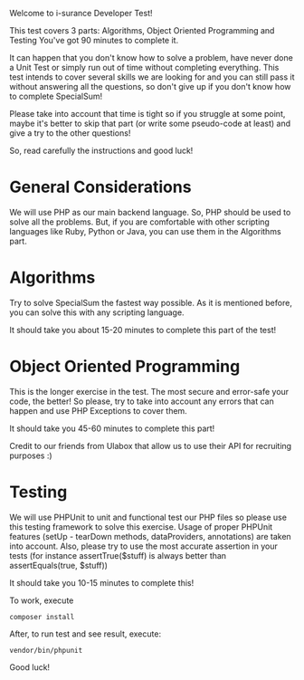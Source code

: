 Welcome to i-surance Developer Test!

This test covers 3 parts: Algorithms, Object Oriented Programming and Testing
You've got 90 minutes to complete it.

It can happen that you don't know how to solve a problem, have never done
a Unit Test or simply run out of time without completing everything. This
test intends to cover several skills we are looking for and you can still
pass it without answering all the questions, so don't give up if you don't
know how to complete SpecialSum!

Please take into account that time is tight so if you struggle at some
point, maybe it's better to skip that part (or write some pseudo-code at least) and give a try to the other questions!

So, read carefully the instructions and good luck!

# General Considerations

We will use PHP as our main backend language. So, PHP should be
used to solve all the problems. But, if you are comfortable with other scripting
languages like Ruby, Python or Java, you can use them in the Algorithms part.

# Algorithms

Try to solve SpecialSum the fastest way possible.
As it is mentioned before, you can solve this with any scripting language.

It should take you about 15-20 minutes to complete this part of the test!

# Object Oriented Programming

This is the longer exercise in the test. The most secure and error-safe your
code, the better! So please, try to take into account any errors that can happen and
use PHP Exceptions to cover them.

It should take you 45-60 minutes to complete this part!

Credit to our friends from Ulabox that allow us to use their API for recruiting purposes :)

# Testing

We will use PHPUnit to unit and functional test our PHP files so please use this testing
framework to solve this exercise. Usage of proper PHPUnit features (setUp - tearDown
methods, dataProviders, annotations) are taken into account. Also, please try to use
the most accurate assertion in your tests (for instance assertTrue($stuff) is always
better than assertEquals(true, $stuff))

It should take you 10-15 minutes to complete this!

To work, execute
```
composer install
```
After, to run test and see result, execute:
```
vendor/bin/phpunit
```


Good luck!
